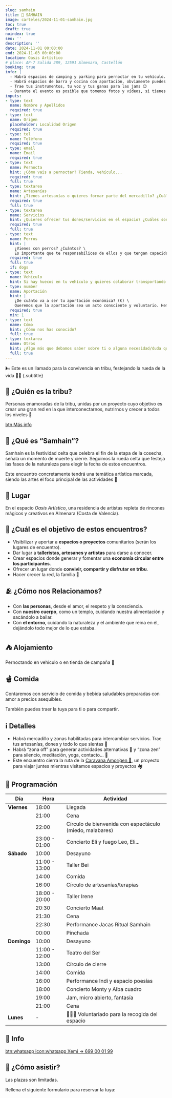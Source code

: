 ```yaml
---
slug: samhain
title: 🎃 SAMHAIN
image: carteles/2024-11-01-samhain.jpg
toc: true
draft: true
noindex: true
seo: ''
description: ''
date: 2024-11-01 00:00:00
end: 2024-11-03 00:00:00
location: Oasis Artístico
# place: AP-7 Salida 289, 12591 Almenara, Castellón
booking: true
info: |
  - Habrá espacios de camping y parking para pernoctar en tu vehículo. 
  - Habrá espacios de barra y cocina con aportación, obviamente puedes traer tus alimentos y bebidas para ti o para compartir en Tribu ☺️
  - Trae tus instrumentos, tu voz y tus ganas para las jams 😉
  - Durante el evento es posible que tomemos fotos y vídeos, si tienes inconveniente en ello, avísanos a tu llegada al evento.
inputs:
- type: text
  name: Nombre y Apellidos
  required: true
- type: text
  name: Origen
  placeholder: Localidad Origen
  required: true
- type: tel
  name: Teléfono
  required: true
- type: email
  name: Email
  required: true
- type: text
  name: Pernocta
  hint: ¿Cómo vais a pernoctar? Tienda, vehículo...
  required: true
  full: true
- type: textarea
  name: Artesanías
  hint: ¿Tienes artesanías o quieres formar parte del mercadillo? ¿Cuáles son?
  required: true
  full: true
- type: textarea
  name: Servicios
  hint: ¿Quieres ofrecer tus dones/servicios en el espacio? ¿Cuáles son?
  required: true
  full: true
- type: text
  name: Perros
  hint: |
    ¿Vienes con perros? ¿Cuántos? \
    Es importante que te responsabilices de ellos y que tengan capacidad de convivencia con otras personas y perros.
  required: true
  full: true
  if: dogs
- type: text
  name: Vehículo
  hint: Si hay huecos en tu vehículo y quieres colaborar transportando personas, indícanos de cuantas plazas dispones y de donde sales
- type: number
  name: Aportación
  hint: |
    ¿De cuánto va a ser tu aportación económica? (€) \
    Queremos que la aportación sea un acto consciente y voluntario. Hemos estimado que 40 euros es una cantidad adecuada para cubrir los costos de este evento, pero te invitamos a que elijas la cantidad que consideres adecuada. Tu contribución, sea cual sea, será valorada y apreciada.
  required: true
  min: 1
- type: text
  name: Cómo
  hint: ¿Cómo nos has conocido?
  full: true
- type: textarea
  name: Otros
  hint: ¿Algo más que debamos saber sobre ti o alguna necesidad/duda que tengas?
  full: true
---
```


🌬️ Este es un llamado para la convivencia en tribu, festejando la rueda de la vida 🍃🍂
{.subtitle}

## 👣 ¿Quién es la tribu?

Personas enamoradas de la tribu, unidas por un proyecto cuyo objetivo es crear una gran red en la que interconectarnos, nutrirnos y crecer a todos los niveles 🚀

[btn Más info](/#proyecto)

## 🎃 ¿Qué es “Samhain”?

Samhain es la festividad celta que celebra el fin de la etapa de la cosecha, señala un momento de muerte y cierre. Seguimos la rueda celta que festeja las fases de la naturaleza para elegir la fecha de estos encuentros.

Este encuentro concretamente tendrá una temática artística marcada, siendo las artes el foco principal de las actividades 🎨

## 📍 Lugar

En el espacio *Oasis Artístico*, una residencia de artistas repleta de rincones mágicos y creativos en Almenara (Costa de Valencia).

## 🎯 ¿Cuál es el objetivo de estos encuentros?

- ⁠Visibilizar y aportar a **espacios o proyectos** comunitarios (serán los lugares de encuentro).
- ⁠Dar lugar a **talleristas, artesanes y artistas** para darse a conocer.
- ⁠Crear espacios donde generar y fomentar una **economía circular entre los participantes**.
- ⁠Ofrecer un lugar donde **convivir, compartir y disfrutar en tribu**.
- ⁠Hacer crecer la red, la familia 🤍

## 🫂 ¿Cómo nos Relacionamos?

- Con **las personas**, desde el amor, el respeto y la consciencia.
- Con **nuestro cuerpo**, como un templo, cuidando nuestra alimentación y sacándolo a bailar.
- Con **el entorno**, cuidando la naturaleza y el ambiente que reina en él, dejándolo todo mejor de lo que estaba.

## ⛺ Alojamiento

Pernoctando en vehículo o en tienda de campaña 🩷

## 🫕 Comida

Contaremos con servicio de comida y bebida saludables preparadas con amor a precios asequibles.

También puedes traer la tuya para ti o para compartir.

## ℹ️ Detalles

- Habrá mercadillo y zonas habilitadas para intercambiar servicios. Trae tus artesanías, dones y todo lo que sientas 👐
- Habrá “zona off” para generar actividades alternativas 🤯 y “zona zen” para silencio, meditación, yoga, contacto… 🤫
- Este encuentro cierra la ruta de la [Caravana Amorígen 🚐](/#caravana-amorigen), un proyecto para viajar juntes mientras visitamos espacios y proyectos 🏘️

## 📅 Programación

| Día         | Hora            | Actividad                                                |
| ----------- | --------------- | -------------------------------------------------------- |
| **Viernes** | 18:00           | Llegada                                                  |
|             | 21:00           | Cena                                                     |
|             | 22:00           | Círculo de bienvenida con espectáculo (miedo, malabares) |
|             | 23:00 - 01:00   | Concierto Eli y fuego Leo, Eli...                        |
| **Sábado**  | 10:00           | Desayuno                                                 |
|             | 11:00 - 13:00   | Taller Bei                                               |
|             | 14:00           | Comida                                                   |
|             | 16:00           | Círculo de artesanías/terapias                           |
|             | 18:00 - 20:00   | Taller Irene                                             |
|             | 20:30           | Concierto Maat                                           |
|             | 21:30           | Cena                                                     |
|             | 22:30           | Performance Jacas Ritual Samhain                         |
|             | 00:00           | Pinchada                                                 |
| **Domingo** | 10:00           | Desayuno                                                 |
|             | 11:00 - 12:00   | Teatro del Ser                                           |
|             | 13:00           | Círculo de cierre                                        |
|             | 14:00           | Comida                                                   |
|             | 16:00           | Performance Indi y espacio poesías                       |
|             | 18:00           | Concierto Monty y Alba cuadro                            |
|             | 19:00           | Jam, micro abierto, fantasía                             |
|             | 21:00           | Cena                                                     |
| **Lunes**   | -               | 👨🏼‍🌾 Voluntariado para la recogida del espacio             |


## 📲 Info

[btn:whatsapp icon:whatsapp Xemi → 699 00 01 99](https://wa.me/34699000199 "nofollow")


## 📝 ¿Cómo asistir?

Las plazas son limitadas.

Rellena el siguiente formulario para reservar la tuya:
